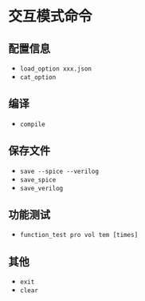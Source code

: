 # 交互模式命令

## 配置信息

- `load_option xxx.json`
- `cat_option`



## 编译

- `compile`



## 保存文件

- `save --spice --verilog`
- `save_spice`
- `save_verilog`



## 功能测试

- `function_test pro vol tem [times]` 



## 其他

- `exit`
- `clear`